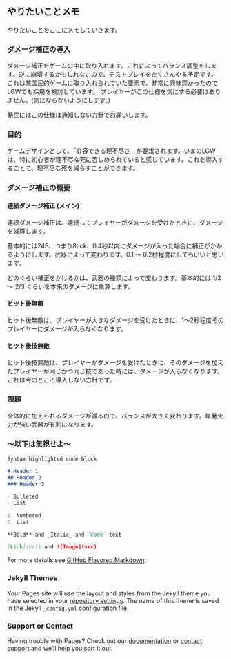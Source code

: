## やりたいことメモ

やりたいことをここにメモしていきます。

### ダメージ補正の導入

ダメージ補正をゲームの中に取り入れます。これによってバランス調整をします。逆に崩壊するかもしれないので、テストプレイをたくさんやる予定です。
これは某国民的ゲームに取り入れられていた要素で、非常に興味深かったのでLGWでも採用を検討しています。
プレイヤーがこの仕様を気にする必要はありません。(気にならないようにします。)

鯖民にはこの仕様は通知しない方針でお願いします。

### 目的

ゲームデザインとして、「許容できる理不尽さ」が要求されます。いまのLGWは、特に初心者が理不尽な死に苦しめられていると感じています。これを導入することで、理不尽な死を減らすことができます。

### ダメージ補正の概要

#### 連続ダメージ補正 (メイン)

連続ダメージ補正は、連続してプレイヤーがダメージを受けたときに、ダメージを減算します。

基本的には24F、つまり8tick、0.4秒以内にダメージが入った場合に補正がかかるようにします。武器によって変わります。0.1 ～ 0.2秒程度にしてもいいと思います。

どのぐらい補正をかけるかは、武器の種類によって変わります。基本的には 1/2 ～ 2/3 ぐらいを本来のダメージに乗算します。

#### ヒット後無敵

ヒット後無敵は、プレイヤーが大きなダメージを受けたときに、1～2秒程度そのプレイヤーにダメージが入らなくなります。

#### ヒット後技無敵

ヒット後技無敵は、プレイヤーがダメージを受けたときに、そのダメージを加えたプレイヤーが同じかつ同じ技であった時には、ダメージが入らなくなります。これは今のところ導入しない方針です。

### 課題

全体的に加えられるダメージが減るので、バランスが大きく変わります。単発火力が強い武器が有利になります。


### ～以下は無視せよ～

```markdown
Syntax highlighted code block

# Header 1
## Header 2
### Header 3

- Bulleted
- List

1. Numbered
2. List

**Bold** and _Italic_ and `Code` text

[Link](url) and ![Image](src)
```

For more details see [GitHub Flavored Markdown](https://guides.github.com/features/mastering-markdown/).

### Jekyll Themes

Your Pages site will use the layout and styles from the Jekyll theme you have selected in your [repository settings](https://github.com/matsu1213/LeonGunWar/settings/pages). The name of this theme is saved in the Jekyll `_config.yml` configuration file.

### Support or Contact

Having trouble with Pages? Check out our [documentation](https://docs.github.com/categories/github-pages-basics/) or [contact support](https://support.github.com/contact) and we’ll help you sort it out.
